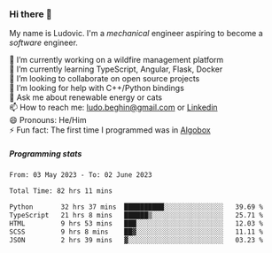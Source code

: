 ### Hi there 👋

My name is Ludovic. I'm a *mechanical* engineer aspiring to become a *software* engineer.

 🔭 I’m currently working on a wildfire management platform<br/>
 🌱 I’m currently learning TypeScript, Angular, Flask, Docker<br/>
 👯 I’m looking to collaborate on open source projects<br/>
 🤔 I’m looking for help with C++/Python bindings<br/>
 💬 Ask me about renewable energy or cats<br/>
 📫 How to reach me: ludo.beghin@gmail.com or [Linkedin](https://www.linkedin.com/in/ludovic-beghin/)<br/>
 😄 Pronouns: He/Him<br/>
 ⚡ Fun fact: The first time I programmed was in [Algobox](https://fr.wikipedia.org/wiki/Algobox)<br/>

##### Programming stats
<!--START_SECTION:waka-->

```txt
From: 03 May 2023 - To: 02 June 2023

Total Time: 82 hrs 11 mins

Python       32 hrs 37 mins  ██████████░░░░░░░░░░░░░░░   39.69 %
TypeScript   21 hrs 8 mins   ██████▒░░░░░░░░░░░░░░░░░░   25.71 %
HTML         9 hrs 53 mins   ███░░░░░░░░░░░░░░░░░░░░░░   12.03 %
SCSS         9 hrs 8 mins    ██▓░░░░░░░░░░░░░░░░░░░░░░   11.11 %
JSON         2 hrs 39 mins   ▓░░░░░░░░░░░░░░░░░░░░░░░░   03.23 %
```

<!--END_SECTION:waka-->
